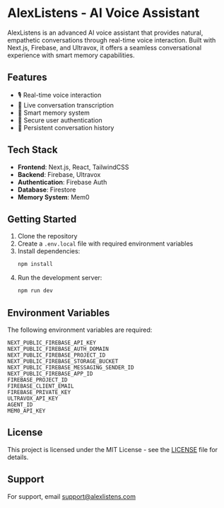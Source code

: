 # AlexListens - AI Voice Assistant

AlexListens is an advanced AI voice assistant that provides natural, empathetic conversations through real-time voice interaction. Built with Next.js, Firebase, and Ultravox, it offers a seamless conversational experience with smart memory capabilities.

## Features

- 🎙️ Real-time voice interaction
- 📝 Live conversation transcription
- 🧠 Smart memory system
- 🔐 Secure user authentication
- 💬 Persistent conversation history

## Tech Stack

- **Frontend**: Next.js, React, TailwindCSS
- **Backend**: Firebase, Ultravox
- **Authentication**: Firebase Auth
- **Database**: Firestore
- **Memory System**: Mem0

## Getting Started

1. Clone the repository
2. Create a `.env.local` file with required environment variables
3. Install dependencies:
   ```bash
   npm install
   ```
4. Run the development server:
   ```bash
   npm run dev
   ```

## Environment Variables

The following environment variables are required:

```
NEXT_PUBLIC_FIREBASE_API_KEY
NEXT_PUBLIC_FIREBASE_AUTH_DOMAIN
NEXT_PUBLIC_FIREBASE_PROJECT_ID
NEXT_PUBLIC_FIREBASE_STORAGE_BUCKET
NEXT_PUBLIC_FIREBASE_MESSAGING_SENDER_ID
NEXT_PUBLIC_FIREBASE_APP_ID
FIREBASE_PROJECT_ID
FIREBASE_CLIENT_EMAIL
FIREBASE_PRIVATE_KEY
ULTRAVOX_API_KEY
AGENT_ID
MEM0_API_KEY
```

## License

This project is licensed under the MIT License - see the [LICENSE](LICENSE) file for details.

## Support

For support, email support@alexlistens.com